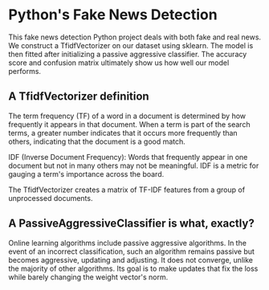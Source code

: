 # Python's Fake News Detection

This fake news detection Python project deals with both fake and real news. We construct a TfidfVectorizer on our dataset using sklearn. The model is then fitted after initializing a passive aggressive classifier. The accuracy score and confusion matrix ultimately show us how well our model performs.


## A TfidfVectorizer definition

The term frequency  (TF) of a word in a document is determined by how frequently it appears in that document. When a term is part of the search terms, a greater number indicates that it occurs more frequently than others, indicating that the document is a good match.

IDF (Inverse Document Frequency): Words that frequently appear in one document but not in many others may not be meaningful. IDF is a metric for gauging a term's importance across the board.

The TfidfVectorizer creates a matrix of TF-IDF features from a group of unprocessed documents.

## A PassiveAggressiveClassifier is what, exactly?

Online learning algorithms include passive aggressive algorithms. In the event of an incorrect classification, such an algorithm remains passive but becomes aggressive, updating and adjusting. It does not converge, unlike the majority of other algorithms. Its goal is to make updates that fix the loss while barely changing the weight vector's norm.
